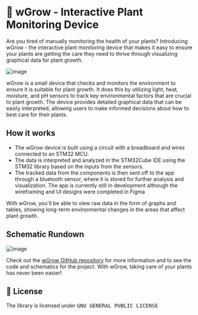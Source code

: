 # 🌿 wGrow - Interactive Plant Monitoring Device

Are you tired of manually monitoring the health of your plants? Introducing wGrow - the interactive plant monitoring device that makes it easy to ensure your plants are getting the care they need to thrive through visualizing graphical data for plant growth.

![image](https://user-images.githubusercontent.com/56651128/212202379-d5ec1281-7d4e-4622-bd0b-9eabdc2eb280.png)

wGrow is a small device that checks and monitors the environment to ensure it is suitable for plant growth. It does this by utilizing light, heat, moisture, and pH sensors to track key environmental factors that are crucial to plant growth. The device provides detailed graphical data that can be easily interpreted, allowing users to make informed decisions about how to best care for their plants.

## How it works
- The wGrow device is built using a circuit with a breadboard and wires connected to an STM32 MCU. 
- The data is interpreted and analyzed in the STM32Cube IDE using the STM32 library based on the inputs from the sensors. 
- The tracked data from the components is then sent off to the app through a bluetooth sensor, where it is stored for further analysis and visualization. The app is currently still in development although the wireframing and UI designs were completed in Figma

With wGrow, you'll be able to view raw data in the form of graphs and tables, showing long-term environmental changes in the areas that affect plant growth.

## Schematic Rundown
![image](https://user-images.githubusercontent.com/56651128/212202739-faa38f4b-5204-45ca-b54b-09f408b1a0d3.png)

Check out the [wGrow GitHub repository](https://github.com/wGrow) for more information and to see the code and schematics for the project. With wGrow, taking care of your plants has never been easier!

  
## :scroll: License
The library is licensed under <kbd>GNU GENERAL PUBLIC LICENSE</kbd>
